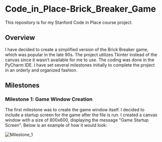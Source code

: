# Code_in_Place-Brick_Breaker_Game

This repository is for my Stanford Code in Place course project.

## Overview

I have decided to create a simplified version of the Brick Breaker game, which was popular in the late 90s. The project utilizes Tkinter instead of the canvas since it wasn't available for me to use. The coding was done in the PyCharm IDE. I have set several milestones initially to complete the project in an orderly and organized fashion.

## Milestones

### Milestone 1: Game Window Creation

The first milestone was to create the game window itself. I decided to include a startup screen for the game after the file is run. I created a canvas window with a size of 800x600, displaying the message "Game Startup Screen". Below is an example of how it would look:

![Milestone_1](https://github.com/Prithivvj2406/Code_in_Place-Brick_Breaker_Game/assets/159470988/9f7f1e20-b149-44d8-a45a-f9dfd3e5d832)
